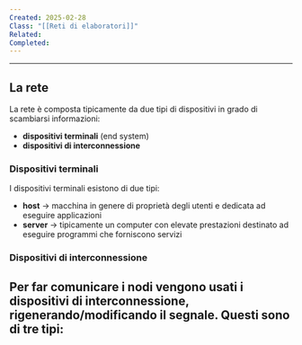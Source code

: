 ```yaml
---
Created: 2025-02-28
Class: "[[Reti di elaboratori]]"
Related: 
Completed:
---
```

---
## La rete
La rete è composta tipicamente da due tipi di dispositivi in grado di scambiarsi informazioni:
- **dispositivi terminali** (end system)
- **dispositivi di interconnessione**

### Dispositivi terminali
I dispositivi terminali esistono di due tipi:
- **host** → macchina in genere di proprietà degli utenti e dedicata ad eseguire applicazioni
- **server** → tipicamente un computer con elevate prestazioni destinato ad eseguire programmi che forniscono servizi

### Dispositivi di interconnessione
Per far comunicare i nodi vengono usati i dispositivi di interconnessione, rigenerando/modificando il segnale. Questi sono di tre tipi:
- 